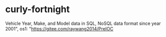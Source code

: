 # curly-fortnight
Vehicle Year, Make, and Model data in SQL, NoSQL data format since year 2001", os1: "https://gitee.com/raywang2014/PreIOC
